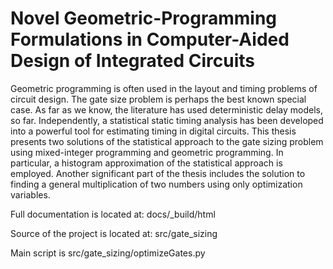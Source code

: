 # Novel Geometric-Programming Formulations  in Computer-Aided Design of Integrated Circuits

Geometric programming is often used in the layout and timing problems of circuit design. The gate size problem is perhaps the best known special case. As far as we know, the literature has used deterministic delay models, so far. Independently, a statistical static timing analysis has been developed into a powerful tool for estimating timing in digital circuits. This thesis presents two solutions of the statistical approach to the gate sizing problem using mixed-integer programming and geometric programming. In particular, a histogram approximation of the statistical approach is employed. Another significant part of the thesis includes the solution to finding a general multiplication of two numbers using only optimization variables. 


Full documentation is located at: docs/_build/html

Source of the project is located at: src/gate_sizing

Main script is src/gate_sizing/optimizeGates.py
